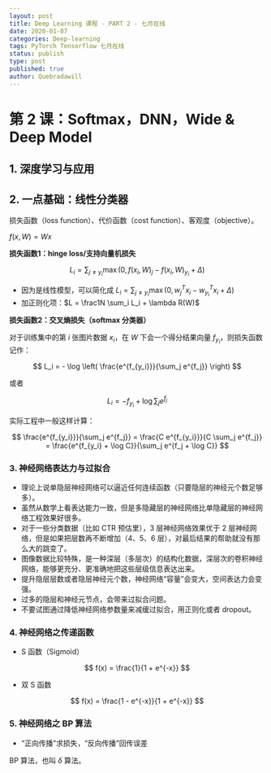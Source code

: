 ```yaml
---
layout: post
title: Deep Learning 课程 - PART 2 - 七月在线
date: 2020-01-07
categories: Deep-learning
tags: PyTorch Tensorflow 七月在线
status: publish
type: post
published: true
author: Quebradawill
---
```


# 第 2 课：Softmax，DNN，Wide & Deep Model

## 1. 深度学习与应用

## 2. 一点基础：线性分类器

损失函数（loss function）、代价函数（cost function）、客观度（objective）。

$f(x, W) = Wx$

**损失函数1：hinge loss/支持向量机损失**

$$L_i = \sum_{j \neq y_i} \max \left( 0, f(x_i, W)_j - f(x_i, W)_{y_i} + \Delta \right)$$

- 因为是线性模型，可以简化成 $L_i = \sum_{j \neq y_i} \max \left( 0, w_j^T x_i - w_{y_i}^T x_i + \Delta \right)$
- 加正则化项：$L = \frac1N \sum_i L_i + \lambda R(W)$

**损失函数2：交叉熵损失（softmax 分类器）**

对于训练集中的第 $i$ 张图片数据 $x_i$，在 $W$ 下会一个得分结果向量 $f_{y_i}$，则损失函数记作：


$$
L_i = - \log \left( \frac{e^{f_{y_i}}}{\sum_j e^{f_j}} \right)
$$


或者


$$
L_i = - f_{y_i} + \log \sum_j e^{f_j}
$$


实际工程中一般这样计算：


$$
\frac{e^{f_{y_i}}}{\sum_j e^{f_j}} = \frac{C e^{f_{y_i}}}{C \sum_j e^{f_j}} = \frac{e^{f_{y_i} + \log C}}{\sum_j e^{f_j + \log C}}
$$


### 3. 神经网络表达力与过拟合

- 理论上说单隐层神经网络可以逼近任何连续函数（只要隐层的神经元个数足够多）。
- 虽然从数学上看表达能力一致，但是多隐藏层的神经网络比单隐藏层的神经网络工程效果好很多。
- 对于一些分类数据（比如 CTR 预估里），3 层神经网络效果优于 2 层神经网络，但是如果把层数再不断增加（4、5、6 层），对最后结果的帮助就没有那么大的跳变了。
- 图像数据比较特殊，是一种深层（多层次）的结构化数据，深层次的卷积神经网络，能够更充分、更准确地把这些层级信息表达出来。
- 提升隐层层数或者隐层神经元个数，神经网络“容量”会变大，空间表达力会变强。
- 过多的隐层和神经元节点，会带来过拟合问题。
- 不要试图通过降低神经网络参数量来减缓过拟合，用正则化或者 dropout。

### 4. 神经网络之传递函数

- S 函数（Sigmoid）


$$
f(x) = \frac{1}{1 + e^{-x}}
$$


- 双 S 函数


$$
f(x) = \frac{1 - e^{-x}}{1 + e^{-x}}
$$


### 5. 神经网络之 BP 算法

- “正向传播”求损失，“反向传播”回传误差

BP 算法，也叫 $\delta$ 算法。

